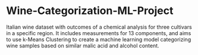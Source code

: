 # Wine-Categorization-ML-Project
Italian wine dataset with outcomes of a chemical analysis for three cultivars in a specific region. It includes measurements for 13 components, and aims to use k-Means Clustering to create a machine learning model categorizing wine samples based on similar malic acid and alcohol content.

